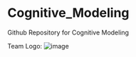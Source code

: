 # Cognitive_Modeling
Github Repository for Cognitive Modeling

Team Logo:
![image](https://github.com/Master-Pr0grammer/Cognitive_Modeling/assets/147747206/0d56a11d-30a9-4a6a-acfd-963bf9e69666)
